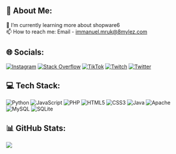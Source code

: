 ## 💫  About Me:
🌱  I’m currently learning more about shopware6<br>📫  How to reach me: Email - immanuel.mruk@8mylez.com


## 🌐 Socials:
[![Instagram](https://img.shields.io/badge/Instagram-%23E4405F.svg?logo=Instagram&logoColor=white)](https://instagram.com/ximmanuelm) [![Stack Overflow](https://img.shields.io/badge/-Stackoverflow-FE7A16?logo=stack-overflow&logoColor=white)](https://stackoverflow.com/users/16398851) [![TikTok](https://img.shields.io/badge/TikTok-%23000000.svg?logo=TikTok&logoColor=white)](https://tiktok.com/@ximmanuel) [![Twitch](https://img.shields.io/badge/Twitch-%239146FF.svg?logo=Twitch&logoColor=white)](https://twitch.tv/ximmanuelm) [![Twitter](https://img.shields.io/badge/Twitter-%231DA1F2.svg?logo=Twitter&logoColor=white)](https://twitter.com/ximmanuelm) 

## 💻 Tech Stack:
![Python](https://img.shields.io/badge/python-3670A0?style=for-the-badge&logo=python&logoColor=ffdd54) ![JavaScript](https://img.shields.io/badge/javascript-%23323330.svg?style=for-the-badge&logo=javascript&logoColor=%23F7DF1E) ![PHP](https://img.shields.io/badge/php-%23777BB4.svg?style=for-the-badge&logo=php&logoColor=white) ![HTML5](https://img.shields.io/badge/html5-%23E34F26.svg?style=for-the-badge&logo=html5&logoColor=white) ![CSS3](https://img.shields.io/badge/css3-%231572B6.svg?style=for-the-badge&logo=css3&logoColor=white) ![Java](https://img.shields.io/badge/java-%23ED8B00.svg?style=for-the-badge&logo=java&logoColor=white) ![Apache](https://img.shields.io/badge/apache-%23D42029.svg?style=for-the-badge&logo=apache&logoColor=white) ![MySQL](https://img.shields.io/badge/mysql-%2300f.svg?style=for-the-badge&logo=mysql&logoColor=white) ![SQLite](https://img.shields.io/badge/sqlite-%2307405e.svg?style=for-the-badge&logo=sqlite&logoColor=white)
## 📊 GitHub Stats:
![](https://github-readme-stats.vercel.app/api/top-langs/?username=ximmanuel&theme=dark&hide_border=true&include_all_commits=true&count_private=false&layout=compact)
